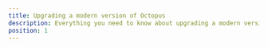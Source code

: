 ```yaml
---
title: Upgrading a modern version of Octopus
description: Everything you need to know about upgrading a modern version of Octopus.
position: 1
---
```



